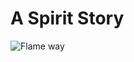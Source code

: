 <!DOCTYPE html>
<html lang="en">
<body>
    <main>
        <h1>
            A Spirit Story
        </h1>
    </main>
    
</body>
</html>

![Flame way](https://i.ibb.co/hRWcfbk/Flame-Way.png)

